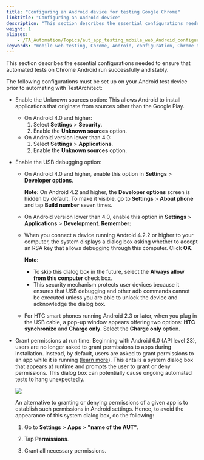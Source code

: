 ```yaml
--- 
title: "Configuring an Android device for testing Google Chrome"
linktitle: "Configuring an Android device"
description: "This section describes the essential configurations needed to ensure that automated tests on Chrome Android run successfully and stably."
weight: 1
aliases: 
    - /TA_Automation/Topics/aut_app_testing_mobile_web_Android_configurations.html
keywords: "mobile web testing, Chrome, Android, configuration, Chrome testing, Android, web inspector, Chrome, Android"
---
```


This section describes the essential configurations needed to ensure that automated tests on Chrome Android run successfully and stably.

The following configurations must be set up on your Android test device prior to automating with TestArchitect:

-   Enable the Unknown sources option: This allows Android to install applications that originate from sources other than the Google Play.

    -   On Android 4.0 and higher:
        1.  Select **Settings** \> **Security**.
        2.  Enable the **Unknown sources** option.
    -   On Android version lower than 4.0:
        1.  Select **Settings** \> **Applications**.
        2.  Enable the **Unknown sources** option.
-   Enable the USB debugging option:

    -   On Android 4.0 and higher, enable this option in **Settings** \> **Developer options**.

        **Note:** On Android 4.2 and higher, the **Developer options** screen is hidden by default. To make it visible, go to **Settings** \> **About phone** and tap **Build number** seven times.

    -   On Android version lower than 4.0, enable this option in **Settings** \> **Applications** \> **Development**.
    **Remember:**

    -   When you connect a device running Android 4.2.2 or higher to your computer, the system displays a dialog box asking whether to accept an RSA key that allows debugging through this computer. Click **OK**.

        **Note:**

        -   To skip this dialog box in the future, select the **Always allow from this computer** check box.
        -   This security mechanism protects user devices because it ensures that USB debugging and other adb commands cannot be executed unless you are able to unlock the device and acknowledge the dialog box.
    -   For HTC smart phones running Android 2.3 or later, when you plug in the USB cable, a pop-up window appears offering two options: **HTC synchronize** and **Charge only**. Select the **Charge only** option.
-   Grant permissions at run time: Beginning with Android 6.0 \(API level 23\), users are no longer asked to grant permissions to apps during installation. Instead, by default, users are asked to grant permissions to an app while it is running \([learn more](http://developer.android.com/intl/vi/training/permissions/requesting.html)\). This entails a system dialog box that appears at runtime and prompts the user to grant or deny permissions. This dialog box can potentially cause ongoing automated tests to hang unexpectedly.

    ![](/images/Android/Images/Run_time_permission_Android.png)

    An alternative to granting or denying permissions of a given app is to establish such permissions in Android settings. Hence, to avoid the appearance of this system dialog box, do the following:

    1.  Go to **Settings** \> **Apps** \> **"name of the AUT"**.

    2.  Tap **Permissions**.

    3.  Grant all necessary permissions.




